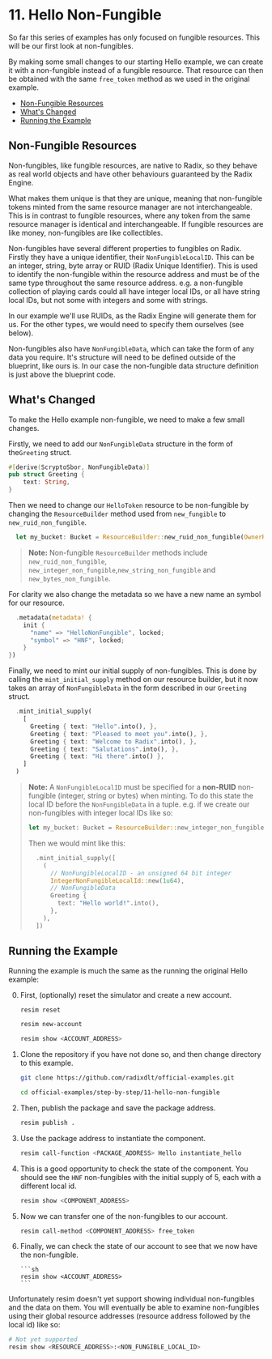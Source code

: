# 11. Hello Non-Fungible

So far this series of examples has only focused on fungible resources. This will
be our first look at non-fungibles.

By making some small changes to our starting Hello example, we can create it
with a non-fungible instead of a fungible resource. That resource can then be
obtained with the same `free_token` method as we used in the original example.

- [Non-Fungible Resources](#non-fungible-resources)
- [What's Changed](#whats-changed)
- [Running the Example](#running-the-example)

## Non-Fungible Resources

Non-fungibles, like fungible resources, are native to Radix, so they behave as
real world objects and have other behaviours guaranteed by the Radix Engine.

What makes them unique is that they are unique, meaning that non-fungible tokens
minted from the same resource manager are not interchangeable. This is in
contrast to fungible resources, where any token from the same resource manager
is identical and interchangeable. If fungible resources are like money,
non-fungibles are like collectibles.

Non-fungibles have several different properties to fungibles on Radix. Firstly
they have a unique identifier, their `NonFungibleLocalID`. This can be an
integer, string, byte array or RUID (Radix Unique Identifier). This is used to
identify the non-fungible within the resource address and must be of the same
type throughout the same resource address. e.g. a non-fungible collection of
playing cards could all have integer local IDs, or all have string local IDs,
but not some with integers and some with strings.

In our example we'll use RUIDs, as the Radix Engine will generate them for us.
For the other types, we would need to specify them ourselves (see below).

Non-fungibles also have `NonFungibleData`, which can take the form of any data
you require. It's structure will need to be defined outside of the blueprint,
like ours is. In our case the non-fungible data structure definition is just
above the blueprint code.

## What's Changed

To make the Hello example non-fungible, we need to make a few small changes.

Firstly, we need to add our `NonFungibleData` structure in the form of
the`Greeting` struct.

```rust
#[derive(ScryptoSbor, NonFungibleData)]
pub struct Greeting {
    text: String,
}
```

Then we need to change our `HelloToken` resource to be non-fungible by changing
the `ResourceBuilder` method used from `new_fungible` to
`new_ruid_non_fungible`.

```rust
  let my_bucket: Bucket = ResourceBuilder::new_ruid_non_fungible(OwnerRole::None)
```

> **Note:** Non-fungible `ResourceBuilder` methods include
> `new_ruid_non_fungible`, `new_integer_non_fungible`,`new_string_non_fungible`
> and `new_bytes_non_fungible`.

For clarity we also change the metadata so we have a new name an symbol for our
resource.

```rust
  .metadata(metadata! {
    init {
      "name" => "HelloNonFungible", locked;
      "symbol" => "HNF", locked;
    }
})
```

Finally, we need to mint our initial supply of non-fungibles. This is done by
calling the `mint_initial_supply` method on our resource builder, but it now
takes an array of `NonFungibleData` in the form described in our `Greeting`
struct.

```rust
  .mint_initial_supply(
    [
      Greeting { text: "Hello".into(), },
      Greeting { text: "Pleased to meet you".into(), },
      Greeting { text: "Welcome to Radix".into(), },
      Greeting { text: "Salutations".into(), },
      Greeting { text: "Hi there".into() },
    ]
  )
```

> **Note:** A `NonFungibleLocalID` must be specified for a **non-RUID**
> non-fungible (integer, string or bytes) when minting. To do this state the
> local ID before the `NonFungibleData` in a tuple. e.g. if we create our
> non-fungibles with integer local IDs like so:
>
> ```rust
> let my_bucket: Bucket = ResourceBuilder::new_integer_non_fungible(OwnerRole::None)
> ```
>
> Then we would mint like this:
>
> ```rust
>   .mint_initial_supply([
>     (
>       // NonFungibleLocalID - an unsigned 64 bit integer
>       IntegerNonFungibleLocalId::new(1u64),
>       // NonFungibleData
>       Greeting {
>         text: "Hello world!".into(),
>       },
>     ),
>   ])
> ```

## Running the Example

Running the example is much the same as the running the original Hello example:

0.  First, (optionally) reset the simulator and create a new account.

    ```sh
    resim reset

    resim new-account

    resim show <ACCOUNT_ADDRESS>
    ```

1.  Clone the repository if you have not done so, and then change directory to
    this example.

    ```sh
    git clone https://github.com/radixdlt/official-examples.git

    cd official-examples/step-by-step/11-hello-non-fungible
    ```

2.  Then, publish the package and save the package address.

    ```sh
    resim publish .
    ```

3.  Use the package address to instantiate the component.

    ```sh
    resim call-function <PACKAGE_ADDRESS> Hello instantiate_hello
    ```

4.  This is a good opportunity to check the state of the component. You should
    see the `HNF` non-fungibles with the initial supply of 5, each with a
    different local id.

    ```sh
    resim show <COMPONENT_ADDRESS>
    ```

5.  Now we can transfer one of the non-fungibles to our account.

    ```sh
    resim call-method <COMPONENT_ADDRESS> free_token
    ```

6.  Finally, we can check the state of our account to see that we now have the
    non-fungible.

        ```sh
        resim show <ACCOUNT_ADDRESS>
        ```

Unfortunately resim doesn't yet support showing individual non-fungibles and the
data on them. You will eventually be able to examine non-fungibles using their
global resource addresses (resource address followed by the local id) like so:

```sh
# Not yet supported
resim show <RESOURCE_ADDRESS>:<NON_FUNGIBLE_LOCAL_ID>
```
